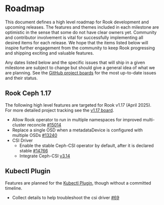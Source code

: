 # Roadmap

This document defines a high level roadmap for Rook development and upcoming releases.
The features and themes included in each milestone are optimistic in the sense that some do not have clear owners yet.
Community and contributor involvement is vital for successfully implementing all desired items for each release.
We hope that the items listed below will inspire further engagement from the community to keep Rook progressing and shipping exciting and valuable features.

Any dates listed below and the specific issues that will ship in a given milestone are subject to change but should give a general idea of what we are planning.
See the [GitHub project boards](https://github.com/rook/rook/projects) for the most up-to-date issues and their status.

## Rook Ceph 1.17

The following high level features are targeted for Rook v1.17 (April 2025). For more detailed project tracking see the [v1.17 board](https://github.com/orgs/rook/projects/7).

* Allow Rook operator to run in multiple namespaces for improved multi-cluster reconcile [#15014](https://github.com/rook/rook/issues/15014)
* Replace a single OSD when a metadataDevice is configured with multiple OSDs [#13240](https://github.com/rook/rook/issues/13240)
* CSI Driver
  * Enable the stable Ceph-CSI operator by default, after it is declared stable [#14766](https://github.com/rook/rook/issues/15271)
  * Integrate Ceph-CSI [v3.14](https://github.com/ceph/ceph-csi/)

## Kubectl Plugin

Features are planned for the [Kubectl Plugin](https://github.com/rook/kubectl-rook-ceph), though without a committed timeline.
* Collect details to help troubleshoot the csi driver [#69](https://github.com/rook/kubectl-rook-ceph/issues/69)
